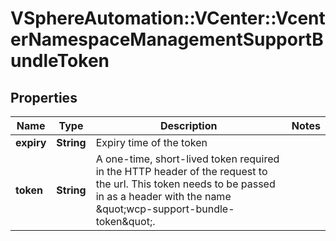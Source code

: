# VSphereAutomation::VCenter::VcenterNamespaceManagementSupportBundleToken

## Properties
Name | Type | Description | Notes
------------ | ------------- | ------------- | -------------
**expiry** | **String** | Expiry time of the token | 
**token** | **String** | A one-time, short-lived token required in the HTTP header of the request to the url. This token needs to be passed in as a header with the name \&quot;wcp-support-bundle-token\&quot;. | 


